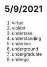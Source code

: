 # 5/9/2021

1. virtue
2. violent
3. undertake
4. understanding
5. underline
6. underground
7. undergraduate
8. undergo
